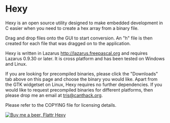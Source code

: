 Hexy
====

Hexy is an open source utility designed to make embedded development in C easier when you need to create a hex array from a binary file.

Drag and drop files onto the GUI to start conversion. An "h" file is then created for each file that was dragged on to the application.

Hexy is written in Lazarus http://lazarus.freepascal.org and requires Lazarus 0.9.30 or later. It is cross platform and has been tested on Windows and Linux.

If you are looking for precompiled binaries, please click the "Downloads" tab above on this page and choose the binary you would like. Apart from the GTK widgetset on Linux, Hexy requires no further dependencies.
If you would like to request precompiled binaries for different platforms, then please drop me an email at tris@canthack.org.

Please refer to the COPYING file for licensing details.

[![Buy me a beer, Flattr Hexy](http://api.flattr.com/button/flattr-badge-large.png)](http://flattr.com/thing/402345/Hexy-Binary-to-Hex-Array-Converter) 
